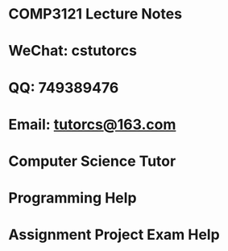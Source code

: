 # COMP3121 Lecture Notes
# WeChat: cstutorcs

# QQ: 749389476

# Email: tutorcs@163.com

# Computer Science Tutor

# Programming Help

# Assignment Project Exam Help
